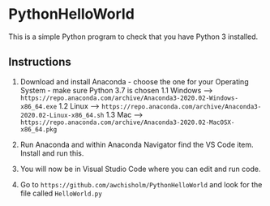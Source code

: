 # PythonHelloWorld

This is a simple Python program to check that you have Python 3 installed.

## Instructions

1. Download and install Anaconda - choose the one for your Operating System - make sure Python 3.7 is chosen
  1.1 Windows --> ```https://repo.anaconda.com/archive/Anaconda3-2020.02-Windows-x86_64.exe```
  1.2 Linux --> ```https://repo.anaconda.com/archive/Anaconda3-2020.02-Linux-x86_64.sh```
  1.3 Mac --> ```https://repo.anaconda.com/archive/Anaconda3-2020.02-MacOSX-x86_64.pkg```
2. Run Anaconda and within Anaconda Navigator find the VS Code item. Install and run this.

3. You will now be in Visual Studio Code where you can edit and run code. 

4. Go to ```https://github.com/awchisholm/PythonHelloWorld``` and look for the file called ```HelloWorld.py```
